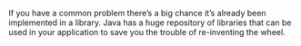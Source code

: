 If you have a common problem there’s a big chance it’s already been implemented in a library. Java has a huge repository of libraries that can be used in your application to save you the trouble of re-inventing the wheel.